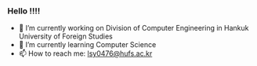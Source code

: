 ### Hello !!!!


- 🔭 I’m currently working on Division of Computer Engineering in Hankuk University of Foreign Studies
- 🌱 I’m currently learning Computer Science
- 📫 How to reach me: lsy0476@hufs.ac.kr
